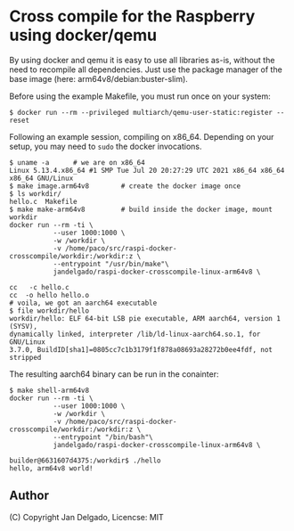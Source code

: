 # Cross compile for the Raspberry using docker/qemu

By using docker and qemu it is easy to use all libraries as-is, without the
need to recompile all dependencies. Just use the package manager of the base
image (here: arm64v8/debian:buster-slim).

Before using the example Makefile, you must run once on your system:

```console
$ docker run --rm --privileged multiarch/qemu-user-static:register --reset
```

Following an example session, compiling on x86_64. Depending on your setup, you
may need to `sudo` the docker invocations.

```console
$ uname -a      # we are on x86_64 
Linux 5.13.4.x86_64 #1 SMP Tue Jul 20 20:27:29 UTC 2021 x86_64 x86_64 x86_64 GNU/Linux
$ make image.arm64v8        # create the docker image once
$ ls workdir/
hello.c  Makefile
$ make make-arm64v8         # build inside the docker image, mount workdir
docker run --rm -ti \
	       --user 1000:1000 \
		   -w /workdir \
		   -v /home/paco/src/raspi-docker-crosscompile/workdir:/workdir:z \
		   --entrypoint "/usr/bin/make"\
		   jandelgado/raspi-docker-crosscompile-linux-arm64v8 \
		   
cc   -c hello.c
cc  -o hello hello.o
# voila, we got an aarch64 executable
$ file workdir/hello
workdir/hello: ELF 64-bit LSB pie executable, ARM aarch64, version 1 (SYSV),
dynamically linked, interpreter /lib/ld-linux-aarch64.so.1, for GNU/Linux
3.7.0, BuildID[sha1]=0805cc7c1b3179f1f878a08693a28272b0ee4fdf, not stripped
```

The resulting aarch64 binary can be run in the conainter:
```console
$ make shell-arm64v8
docker run --rm -ti \
	       --user 1000:1000 \
		   -w /workdir \
		   -v /home/paco/src/raspi-docker-crosscompile/workdir:/workdir:z \
		   --entrypoint "/bin/bash"\
		   jandelgado/raspi-docker-crosscompile-linux-arm64v8 \
		   
builder@6631607d4375:/workdir$ ./hello 
hello, arm64v8 world!
```

## Author

(C) Copyright Jan Delgado, Licencse: MIT

